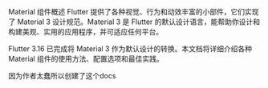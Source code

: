 Material 组件概述
Flutter 提供了各种视觉、行为和动效丰富的小部件，它们实现了 Material 3 设计规范。Material 3 是 Flutter 的默认设计语言，能帮助你设计和构建美观、实用的应用程序，并可适应任何平台。

Flutter 3.16 已完成将 Material 3 作为默认设计的转换。本文档将详细介绍各种 Material 组件的使用方法、配置选项和最佳实践。

因为作者太蠢所以创建了这个docs
